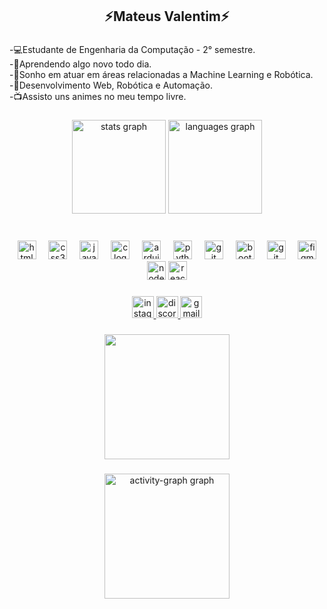 <h2 align="center">⚡Mateus Valentim⚡</h2>

###

<p align="left">-💻Estudante de Engenharia da Computação - 2° semestre.<br>-🌱Aprendendo algo novo todo dia.<br> -💭Sonho em atuar em áreas relacionadas a Machine Learning e Robótica.<br>-📝Desenvolvimento Web, Robótica e Automação.<br>-📺Assisto uns animes no meu tempo livre.<br></p>

###

<div align="center">
  <img src="https://github-readme-stats.vercel.app/api?username=mattsu014&hide_title=false&hide_rank=false&show_icons=true&include_all_commits=true&count_private=true&disable_animations=false&theme=swift&locale=en&hide_border=false" height="150" alt="stats graph"  />
  <img src="https://github-readme-stats.vercel.app/api/top-langs?username=mattsu014&locale=en&hide_title=false&layout=compact&card_width=320&langs_count=5&theme=swift&hide_border=false" height="150" alt="languages graph"  />
</div>

###

<br clear="both">

<div align="center">
  <img src="https://skillicons.dev/icons?i=html" height="30" alt="html5 logo"  />
  <img width="12" />
  <img src="https://skillicons.dev/icons?i=css" height="30" alt="css3 logo"  />
  <img width="12" />
  <img src="https://skillicons.dev/icons?i=js" height="30" alt="javascript logo"  />
  <img width="12" />
  <img src="https://skillicons.dev/icons?i=py" height="30" alt="c logo"  />
  <img width="12" />
  <img src="https://skillicons.dev/icons?i=c" height="30" alt="arduino logo"  />
  <img width="12" />
  <img src="https://skillicons.dev/icons?i=bootstrap" height="30" alt="python logo"  />
  <img width="12" />
  <img src="https://skillicons.dev/icons?i=scss" height="30" alt="git logo"  />
  <img width="12" />
  <img src="https://skillicons.dev/icons?i=arduino" height="30" alt="bootstrap logo"  />
  <img width="12" />
  <img src="https://skillicons.dev/icons?i=git" height="30" alt="git logo"  />
  <img width="12" />
  <img src="https://skillicons.dev/icons?i=figma" height="30" alt="figma logo"  />
<img src="https://skillicons.dev/icons?i=nodejs" height="30" alt="nodehs logo"  />
<img src="https://skillicons.dev/icons?i=react" height="30" alt="react logo"  />
</div>

###

<div align="center">
  <a href="https://www.instagram.com/mattsu014/" target="_blank">
    <img src="https://img.shields.io/static/v1?message=Instagram&logo=instagram&label=&color=E4405F&logoColor=white&labelColor=&style=for-the-badge" height="35" alt="instagram logo"  />
  </a>
  <a href="https://discord.com/users/642035255431266344" target="_blank">
    <img src="https://img.shields.io/static/v1?message=Discord&logo=discord&label=&color=7289DA&logoColor=white&labelColor=&style=for-the-badge" height="35" alt="discord logo"  />
  </a>
  <a href="mailto:mateusvalentimdev@gmail.com" target="_blank">
    <img src="https://img.shields.io/static/v1?message=Gmail&logo=gmail&label=&color=D14836&logoColor=white&labelColor=&style=for-the-badge" height="35" alt="gmail logo"  />
  </a>
</div>

###

<div align="center">
  <img height="200" src="https://media.tenor.com/yPLDl5M30sgAAAAi/one-piece-pixel.gif"  />
</div>

###

<div align="center">
  <img src="https://github-readme-activity-graph.vercel.app/graph?username=mattsu014&radius=16&theme=react&area=true&order=5" height="200" alt="activity-graph graph"  />
</div>

###
